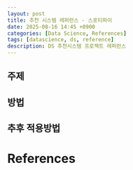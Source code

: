 ```yaml
---
layout: post
title: 추천 시스템 레퍼런스 - 스포티파이
date: 2025-08-16 14:45 +0900
categories: [Data Science, References]
tags: [datascience, ds, reference]
description: DS 추천시스템 프로젝트 레퍼런스
---
```


## 주제


## 방법


## 추후 적용방법


# References
